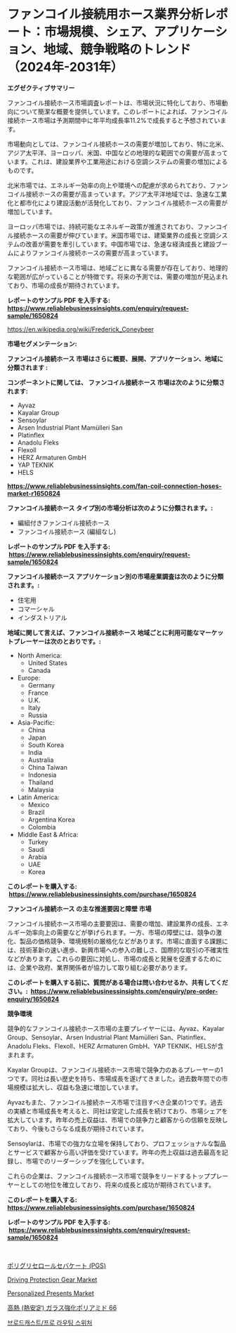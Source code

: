<p><h1>ファンコイル接続用ホース業界分析レポート：市場規模、シェア、アプリケーション、地域、競争戦略のトレンド（2024年-2031年）</h1></p><p><strong>エグゼクティブサマリー</strong></p>
<p><p>ファンコイル接続ホース市場調査レポートは、市場状況に特化しており、市場動向について簡潔な概要を提供しています。このレポートによれば、ファンコイル接続ホース市場は予測期間中に年平均成長率11.2%で成長すると予想されています。</p><p>市場動向としては、ファンコイル接続ホースの需要が増加しており、特に北米、アジア太平洋、ヨーロッパ、米国、中国などの地理的な範囲での需要が高まっています。これは、建設業界や工業用途における空調システムの需要の増加によるものです。</p><p>北米市場では、エネルギー効率の向上や環境への配慮が求められており、ファンコイル接続ホースの需要が高まっています。アジア太平洋地域では、急速な工業化と都市化により建設活動が活発化しており、ファンコイル接続ホースの需要が増加しています。</p><p>ヨーロッパ市場では、持続可能なエネルギー政策が推進されており、ファンコイル接続ホースの需要が伸びています。米国市場では、建築業界の成長と空調システムの改善が需要を牽引しています。中国市場では、急速な経済成長と建設ブームによりファンコイル接続ホースの需要が高まっています。</p><p>ファンコイル接続ホース市場は、地域ごとに異なる需要が存在しており、地理的な範囲が広がっていることが特徴です。将来の予測では、需要の増加が見込まれており、市場の成長が期待されています。</p></p>
<p><strong>レポートのサンプル PDF を入手する: <a href="https://www.reliablebusinessinsights.com/enquiry/request-sample/1650824">https://www.reliablebusinessinsights.com/enquiry/request-sample/1650824</a></strong></p>
<p><a href="https://en.wikipedia.org/wiki/Frederick_Coneybeer">https://en.wikipedia.org/wiki/Frederick_Coneybeer</a></p>
<p><strong>市場セグメンテーション:</strong></p>
<p><strong> ファンコイル接続ホース 市場はさらに概要、展開、アプリケーション、地域に分類されます :</strong></p>
<p><strong>コンポーネントに関しては、 ファンコイル接続ホース 市場は次のように分類されます: &nbsp;</strong></p>
<p><ul><li>Ayvaz</li><li>Kayalar Group</li><li>Sensoylar</li><li>Arsen Industrial Plant Mamülleri San</li><li>Platinflex</li><li>Anadolu Fleks</li><li>Flexoll</li><li>HERZ Armaturen GmbH</li><li>YAP TEKNIK</li><li>HELS</li></ul></p>
<p><strong><a href="https://www.reliablebusinessinsights.com/fan-coil-connection-hoses-market-r1650824">https://www.reliablebusinessinsights.com/fan-coil-connection-hoses-market-r1650824</a></strong></p>
<p><strong> ファンコイル接続ホース タイプ別の市場分析は次のように分類されます。:</strong></p>
<p><ul><li>編組付きファンコイル接続ホース</li><li>ファンコイル接続ホース (編組なし)</li></ul></p>
<p><strong>レポートのサンプル PDF を入手する: &nbsp;<a href="https://www.reliablebusinessinsights.com/enquiry/request-sample/1650824">https://www.reliablebusinessinsights.com/enquiry/request-sample/1650824</a></strong></p>
<p><strong> ファンコイル接続ホース アプリケーション別の市場産業調査は次のように分類されます。:</strong></p>
<p><ul><li>住宅用</li><li>コマーシャル</li><li>インダストリアル</li></ul></p>
<p><strong>地域に関して言えば、ファンコイル接続ホース 地域ごとに利用可能なマーケットプレーヤーは次のとおりです。:</strong></p>
<p><ul>
    <li>
        North America:
        <ul>
            <li>United States</li>
            <li>Canada</li>
        </ul>
    </li>
    <li>
        Europe:
        <ul>
            <li>Germany</li>
            <li>France</li>
            <li>U.K.</li>
            <li>Italy</li>
            <li>Russia</li>
        </ul>
    </li>
    <li>
        Asia-Pacific:
        <ul>
            <li>China</li>
            <li>Japan</li>
            <li>South Korea</li>
            <li>India</li>
            <li>Australia</li>
            <li>China Taiwan</li>
            <li>Indonesia</li>
            <li>Thailand</li>
            <li>Malaysia</li>
        </ul>
    </li>
    <li>
        Latin America:
        <ul>
            <li>Mexico</li>
            <li>Brazil</li>
            <li>Argentina Korea</li>
            <li>Colombia</li>
        </ul>
    </li>
    <li>
        Middle East & Africa:
        <ul>
            <li>Turkey</li>
            <li>Saudi</li>
            <li>Arabia</li>
            <li>UAE</li>
            <li>Korea</li>
        </ul>
    </li>
    </ul></p>
<p><strong>このレポートを購入する: &nbsp;<a href="https://www.reliablebusinessinsights.com/purchase/1650824">https://www.reliablebusinessinsights.com/purchase/1650824</a></strong></p>
<p><strong>ファンコイル接続ホース の主な推進要因と障壁 市場</strong></p>
<p><p>ファンコイル接続ホース市場の主要要因は、需要の増加、建設業界の成長、エネルギー効率向上の需要などが挙げられます。一方、市場の障壁には、競争の激化、製品の価格競争、環境規制の厳格化などがあります。市場に直面する課題には、技術革新の速い進歩、新興市場への参入の難しさ、国際的な取引の不確実性などがあります。これらの要因に対処し、市場の成長と発展を促進するためには、企業や政府、業界関係者が協力して取り組む必要があります。</p></p>
<p><strong>このレポートを購入する前に、質問がある場合は問い合わせるか、共有してください。:&nbsp; <a href="https://www.reliablebusinessinsights.com/enquiry/pre-order-enquiry/1650824">https://www.reliablebusinessinsights.com/enquiry/pre-order-enquiry/1650824</a></strong></p>
<p><strong>競争環境</strong></p>
<p><p>競争的なファンコイル接続ホース市場の主要プレイヤーには、Ayvaz、Kayalar Group、Sensoylar、Arsen Industrial Plant Mamülleri San、Platinflex、Anadolu Fleks、Flexoll、HERZ Armaturen GmbH、YAP TEKNIK、HELSが含まれます。</p><p>Kayalar Groupは、ファンコイル接続ホース市場で競争力のあるプレーヤーの1つです。同社は長い歴史を持ち、市場成長を遂げてきました。過去数年間での市場規模は拡大し、収益も急速に増加しています。</p><p>Ayvazもまた、ファンコイル接続ホース市場で注目すべき企業の1つです。過去の実績と市場成長を考えると、同社は安定した成長を続けており、市場シェアを拡大しています。昨年の売上収益は、市場での競争力と顧客からの信頼を反映しており、今後もさらなる成長が期待されています。</p><p>Sensoylarは、市場での強力な立場を保持しており、プロフェッショナルな製品とサービスで顧客から高い評価を受けています。昨年の売上収益は過去最高を記録し、市場でのリーダーシップを強化しています。</p><p>これらの企業は、ファンコイル接続ホース市場で競争をリードするトッププレーヤーとしての地位を確立しており、将来の成長と成功が期待されています。</p></p>
<p><strong>このレポートを購入する: &nbsp; <a href="https://www.reliablebusinessinsights.com/purchase/1650824">https://www.reliablebusinessinsights.com/purchase/1650824</a></strong></p>
<p><strong>レポートのサンプル PDF を入手する: &nbsp;<a href="https://www.reliablebusinessinsights.com/enquiry/request-sample/1650824">https://www.reliablebusinessinsights.com/enquiry/request-sample/1650824</a></strong><strong></strong></p>
<p>&nbsp;</p>
<p><p><a href="https://github.com/hilmi-2a/Market-Research-Report-List-2/blob/main/5565730141191.md">ポリグリセロールセバケート (PGS)</a></p><p><a href="https://github.com/mbisetmhermsr/Market-Research-Report-List-3/blob/main/driving-protection-gear-market.md">Driving Protection Gear Market</a></p><p><a href="https://github.com/elizabethdagraca/Market-Research-Report-List-3/blob/main/personalized-presents-market.md">Personalized Presents Market</a></p><p><a href="https://github.com/jkjreqjscoxx7/Market-Research-Report-List-2/blob/main/1143277141190.md">高熱 (熱安定) ガラス強化ポリアミド 66</a></p><p><a href="https://github.com/hzumrdvas204296/Market-Research-Report-List-2/blob/main/3626183149051.md">브로드캐스트/프로 라우팅 스위처</a></p></p>